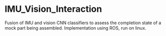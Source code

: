 # IMU_Vision_Interaction
Fusion of IMU and vision CNN classifiers to assess the completion state of a mock part being assembled.
Implementation using ROS, run on linux.
